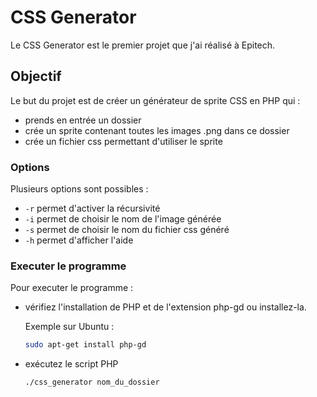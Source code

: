 # CSS Generator

Le CSS Generator est le premier projet que j'ai réalisé à Epitech.

## Objectif

Le but du projet est de créer un générateur de sprite CSS en PHP qui :
 - prends en entrée un dossier
 - crée un sprite contenant toutes les images .png dans ce dossier
 - crée un fichier css permettant d'utiliser le sprite

### Options

Plusieurs options sont possibles :
  - `-r` permet d'activer la récursivité
  - `-i` permet de choisir le nom de l'image générée
  - `-s` permet de choisir le nom du fichier css généré
  - `-h` permet d'afficher l'aide

### Executer le programme

Pour executer le programme :
   - vérifiez l'installation de PHP et de l'extension php-gd ou installez-la.
   
     Exemple sur Ubuntu :
     ```bash
     sudo apt-get install php-gd
     ```
   - exécutez le script PHP
     ```bash
     ./css_generator nom_du_dossier
     ```
